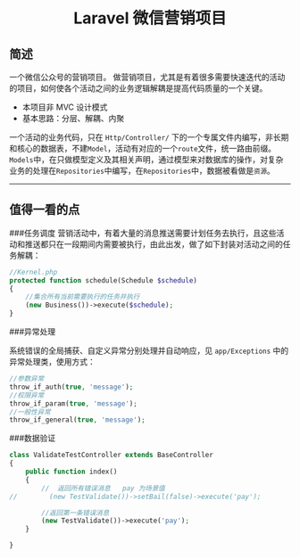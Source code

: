 <center><h1>Laravel 微信营销项目</h1></center>

## 简述
一个微信公众号的营销项目。
做营销项目，尤其是有着很多需要快速迭代的活动的项目，如何使各个活动之间的业务逻辑解耦是提高代码质量的一个关键。

- 本项目非 MVC 设计模式
- 基本思路：分层、解耦、内聚

一个活动的业务代码，只在 `Http/Controller/` 下的一个专属文件内编写，非长期和核心的数据表，不建`Model`，活动有对应的一个`route`文件，统一路由前缀。
`Models`中，在只做模型定义及其相关声明，通过模型来对数据库的操作，对复杂业务的处理在`Repositories`中编写，在`Repositories`中，数据被看做是`资源`。

---

## 值得一看的点
###任务调度
营销活动中，有着大量的消息推送需要计划任务去执行，且这些活动和推送都只在一段期间内需要被执行，由此出发，做了如下封装对活动之间的任务解耦：
```php
//Kernel.php
protected function schedule(Schedule $schedule)
{
    //集合所有当前需要执行的任务并执行
    (new Business())->execute($schedule);
}
```

###异常处理

系统错误的全局捕获、自定义异常分别处理并自动响应，见 `app/Exceptions` 中的异常处理类，使用方式：
```php
//参数异常
throw_if_auth(true, 'message');
//权限异常
throw_if_param(true, 'message');
//一般性异常
throw_if_general(true, 'message');
```

###数据验证
```php
class ValidateTestController extends BaseController
{
    public function index()
    {
        //  返回所有错误消息   pay 为场景值
//        (new TestValidate())->setBail(false)->execute('pay');

        //返回第一条错误消息
        (new TestValidate())->execute('pay');
    }

}
```
